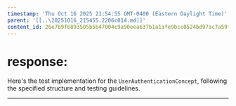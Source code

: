 ```yaml
---
timestamp: 'Thu Oct 16 2025 21:54:55 GMT-0400 (Eastern Daylight Time)'
parent: '[[..\20251016_215455.2206c014.md]]'
content_id: 26e7b9f6893505b5b47004c9a90eea637b1a1afe9bcc0524bd97ac7a59f8893a
---
```


# response:

Here's the test implementation for the `UserAuthenticationConcept`, following the specified structure and testing guidelines.

***
